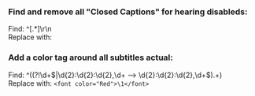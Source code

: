 ### Find and remove all "Closed Captions" for hearing disableds:<br>
Find: ^\[.*\]\r\n<br>
Replace with:<br>

### Add a color tag around all subtitles actual:<br>
Find: ^((?!\d+$|\d{2}:\d{2}:\d{2},\d+ --> \d{2}:\d{2}:\d{2},\d+$).+)<br>
Replace with: ```<font color="Red">\1</font>```<br>
